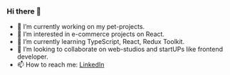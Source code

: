 ### Hi there 👋

- 🔭 I’m currently working on my pet-projects.
- 👀 I’m interested in e-commerce projects on React.
- 🌱 I’m currently learning TypeScript, React, Redux Toolkit.
- 👯 I’m looking to collaborate on web-studios and startUPs like frontend developer.
- 📫 How to reach me: [LinkedIn](https://www.linkedin.com/in/konfedratmykola/)
